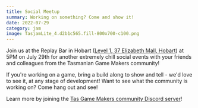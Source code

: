 ```yaml
---
title: Social Meetup
summary: Working on something? Come and show it!
date: 2022-07-29
category: jam
image: TasjamLite_4.d2b1c565.fill-800x700-c100.png
---
```


Join us at the Replay Bar in Hobart ([Level 1, 37 Elizabeth Mall, Hobart](https://goo.gl/maps/Qbh4QY78GM4vTMiN6)) at 5PM on July 29th for another extremely chill social events with your friends and colleagues from the Tasmanian Game Makers community!

If you're working on a game, bring a build along to show and tell - we'd love to see it, at any stage of development! Want to see what the community is working on? Come hang out and see!

Learn more by joining the [Tas Game Makers community Discord server](https://discord.gg/ekzRBdtP?event=988256203777929256)! 
